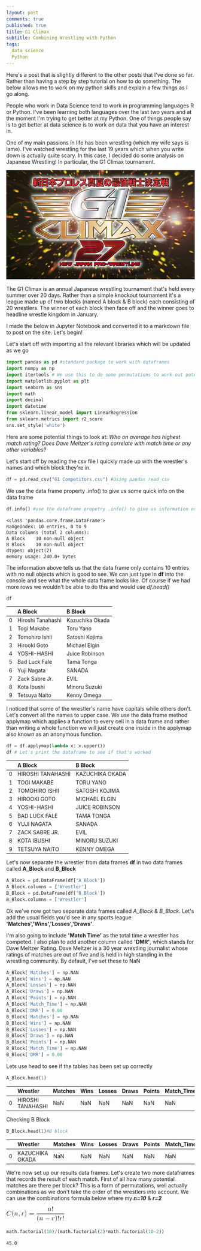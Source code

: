 ```yaml
---
layout: post
comments: true
published: true
title: G1 Climax
subtitle: Combining Wrestling with Python
tags:
  data science
  Python
---
```


Here's a post that is slightly different to the other posts that I've done so far. Rather than having a step by step tutorial
on how to do something. The below allows me to work on my python skills and explain a few things as I go along.

People who work in Data Science tend to work in programming languages R or Python. I've been learning both languages over the last two years and at the moment I'm trying to get better at my Python. One of things people say is to get better at data science is to work on data that you have an interest in. 

One of my main passions in life has been wrestling (which my wife says is lame).  I've watched wrestling for the last 19 years which when you write down is actually quite scary. In this case, I decided do some analysis on Japanese Wrestling! In particular, the G1 Climax tournament.

![G127](/img/G1271.jpg)

The G1 Climax is an annual Japanese wrestling tournament that's held every summer over 20 days. Rather than a simple knockout tournament it's a league made up of two blocks (named A block & B block) each consisting of 20 wrestlers. The winner of each block then face off and the winner goes to headline wrestle kingdom in January.

I made the below in Jupyter Notebook and converted it to a markdown file to post on the site. Let's begin!


Let's start off with importing all the relevant libraries which will be updated as we go


```python
import pandas as pd #standard package to work with dataframes
import numpy as np
import itertools # We use this to do some permutations to work out potential matches
import matplotlib.pyplot as plt
import seaborn as sns
import math
import decimal
import datetime
from sklearn.linear_model import LinearRegression
from sklearn.metrics import r2_score
sns.set_style('white')
```

Here are some potential things to look at:
*Who on average has highest match rating?
Does Dave Meltzer's rating correlate with match time or any other variables?*

Let's start off by reading the csv file I quickly made up with the wrestler's names and which block they're in.

```python
df = pd.read_csv("G1 Competitors.csv") #Using pandas read_csv
```

We use the data frame property .info() to give us some quick info on the data frame

```python
df.info() #use the dataframe propetry .info() to give us information on the dataframe
```
    <class 'pandas.core.frame.DataFrame'>
    RangeIndex: 10 entries, 0 to 9
    Data columns (total 2 columns):
    A Block    10 non-null object
    B Block    10 non-null object
    dtypes: object(2)
    memory usage: 240.0+ bytes

The information above tells us that the data frame only contains 10 entries with no null objects which is good to see. We can just type in **df** into the console and see what the whole data frame looks like. Of course if we had more rows we wouldn't be able to do this and would use *df.head()*

```python
df
```


| | A Block | B Block |
| :--- | :--- | :--- |
| 0 | Hiroshi Tanahashi | Kazuchika Okada |
| 1 | Togi Makabe | Toru Yano |
| 2 | Tomohiro Ishii | Satoshi Kojima |
| 3 | Hirooki Goto | Michael Elgin |
| 4 | YOSHI-HASHI | Juice Robinson |
| 5 | Bad Luck Fale | Tama Tonga |
| 6 | Yuji Nagata | SANADA |
| 7 | Zack Sabre Jr. | EVIL |
| 8 | Kota Ibushi | Minoru Suzuki |
| 9 | Tetsuya Naito | Kenny Omega |

I noticed that some of the wrestler's name have capitals while others don't. Let's convert all the names to upper case.
We use the data frame method applymap which applies a function to every cell in a data frame and rather than writing a whole function we will just create one inside in the applymap also known as an anonymous function.

```python
df = df.applymap(lambda x: x.upper()) 
df # Let's print the dataframe to see if that's worked
```

| | A Block | B Block |
| :--- | :--- | :--- |
| 0 | HIROSHI TANAHASHI | KAZUCHIKA OKADA |
| 1 | TOGI MAKABE | TORU YANO |
| 2 | TOMOHIRO ISHII | SATOSHI KOJIMA |
| 3 | HIROOKI GOTO | MICHAEL ELGIN |
| 4 | YOSHI-HASHI | JUICE ROBINSON |
| 5 | BAD LUCK FALE | TAMA TONGA |
| 6 | YUJI NAGATA | SANADA |
| 7 | ZACK SABRE JR. | EVIL |
| 8 | KOTA IBUSHI | MINORU SUZUKI |
| 9 | TETSUYA NAITO | KENNY OMEGA |

Let's now separate the wrestler from data frames **df** in two data frames called **A_Block** and **B_Block**


```python
A_Block = pd.DataFrame(df['A Block'])
A_Block.columns = ['Wrestler']
B_Block = pd.DataFrame(df['B Block'])
B_Block.columns = ['Wrestler']
```

Ok we've now got two separate data frames called *A_Block* & *B_Block*. Let's add the usual fields you'd see in any sports league **'Matches','Wins','Losses','Draws'**. 

I'm also going to include **'Match Time'** as the total time a wrestler has competed. I also plan to add another column called **'DMR'**, which stands for Dave Meltzer Rating. Dave Meltzer is a 30 year wrestling journalist whose ratings of matches are out of five and is held in high standing in the wrestling community. By default, I've set these to NaN


```python
A_Block['Matches'] = np.NAN
A_Block['Wins'] = np.NAN
A_Block['Losses'] = np.NAN
A_Block['Draws'] = np.NAN
A_Block['Points'] = np.NAN
A_Block['Match_Time'] = np.NAN
A_Block['DMR'] = 0.00
B_Block['Matches'] = np.NAN
B_Block['Wins'] = np.NAN
B_Block['Losses'] = np.NAN
B_Block['Draws'] = np.NAN
B_Block['Points'] = np.NAN
B_Block['Match_Time'] = np.NAN
B_Block['DMR'] = 0.00
```
Lets use head to see if the tables has been set up correctly

```python
A_Block.head(1)
```

| | Wrestler | Matches | Wins | Losses | Draws | Points | Match_Time | DMR |
| :--- | :--- | :--- | :--- | :--- | :--- | :--- | :--- | :--- |
| 0 | HIROSHI TANAHASHI | NaN | NaN | NaN | NaN | NaN | NaN | 0.0 |

Checking B Block

```python
B_Block.head(1)#B block
```

| | Wrestler | Matches | Wins | Losses | Draws | Points | Match_Time | DMR |
| :--- | :--- | :--- | :--- | :--- | :--- | :--- | :--- | :--- |
| 0 | KAZUCHIKA OKADA | NaN | NaN | NaN | NaN | NaN | NaN | 0.0 |

We're now set up our results data frames. Let's create two more dataframes that records the result of each match. First of all how many potential matches are there per block? This is a form of permutations, well actually combinations as we don't take the order of the wrestlers into account. We can use the combinations formula below where my ***n=10*** & ***r=2***


![Combination_equation](/img/Combination_equation.gif)


```python
math.factorial(10)/(math.factorial(2)*math.factorial(10-2))
```




    45.0



